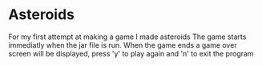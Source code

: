 # Asteroids
For my first attempt at making a game I made asteroids
The game starts immediatly when the jar file is run. 
When the game ends a game over screen will be displayed, press 'y' to play again and 'n' to exit the program
